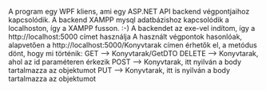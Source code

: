 A program egy WPF kliens, ami egy ASP.NET API backend végpontjaihoz kapcsolódik.
A backend XAMPP mysql adatbázishoz kapcsolódik a localhoston, így a XAMPP fusson. :-)
A backendet az exe-vel indítom, így a http://localhost:5000 címet használja
A használt végpontok hasonlóak, alapvetően a http://localhost:5000/Konyvtarak címen érhetők el, a metódus dönt, hogy mi történik:
GET --> Konyvtarak/GetDTO
DELETE --> Konyvtarak, ahol az id paraméteren érkezik
POST --> Konyvtarak, itt nyilván a body tartalmazza az objektumot
PUT --> Konyvtarak, itt is nyilván a body tartalmazza az objektumot
